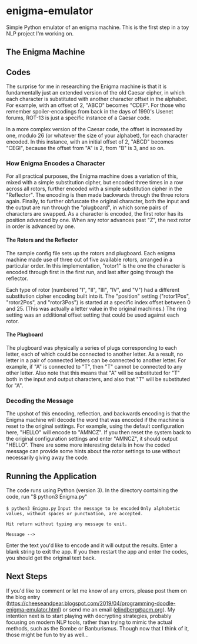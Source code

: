 # enigma-emulator
Simple Python emulator of an enigma machine. This is the first step in a toy NLP project I'm working on.

## The Enigma Machine
## Codes
The surprise for me in researching the Enigma machine is that it is fundamentally just an extended version of the old Caesar cipher, in which each character is substituted with another character offset in the alphabet. For example, with an offset of 2, "ABCD" becomes "CDEF". For those who remember spoiler-encodings from back in the days of 1990's Usenet forums, ROT-13 is just a specific instance of a Caesar code.

In a more complex version of the Caesar code, the offset is increased by one, modulo 26 (or whatever the size of your alphabet), for each character encoded. In this instance, with an initial offset of 2, "ABCD" becomes "CEGI", because the offset from "A" is 2, from "B" is 3, and so on. 

### How Enigma Encodes a Character
For all practical purposes, the Enigma machine does a variation of this, mixed with a simple substitution cipher, but encoded three times in a row across all rotors, further encoded with a simple substitution cipher in the "Reflector". The encoding is then made backwards through the three rotors again. Finally, to further obfuscate the original character, both the input and the output are run through the "plugboard", in which some pairs of characters are swapped. As a character is encoded, the first rotor has its position advanced by one. When any rotor advances past "Z", the next rotor in order is advanced by one.

#### The Rotors and the Reflector
The sample config file sets up the rotors and plugboard. Each enigma machine made use of three out of five available rotors, arranged in a particular order. In this implementation, "rotor1" is the one the character is encoded through first in the first run, and last after going through the reflector.

Each type of rotor (numbered "I", "II", "III", "IV", and "V") had a different substitution cipher encoding built into it. The "position" setting ("rotor1Pos", "rotor2Pos", and "rotor3Pos") is started at a specific index offset between 0 and 25. (This was actually a letter value in the original machines.) The ring setting was an additional offset setting that could be used against each rotor.

#### The Plugboard
The plugboard was physically a series of plugs corresponding to each letter, each of which could be connected to another letter. As a result, no letter in a pair of connected letters can be connected to another letter. For example, if "A" is connected to "T", then "T" cannot be connected to any other letter. Also note that this means that "A" will be substituted for "T" both in the input and output characters, and also that "T" will be substituted for "A".

### Decoding the Message
The upshot of this encoding, reflection, and backwards encoding is that the Enigma machine will decode the word that was encoded if the machine is reset to the original settings. For example, using the default configuration here, "HELLO" will encode to "AMNCZ". If you then reset the system back to the original configuration settings and enter "AMNCZ", it should output "HELLO". There are some more interesting details in how the coded message can provide some hints about the rotor settings to use without necessarily giving away the code.

## Running the Application
The code runs using Python (version 3). In the directory containing the code, run "$ python3 Enigma.py"

`$ python3 Enigma.py`
`Input the message to be encoded`
`Only alphabetic values, without spaces or punctuation, are accepted.`

`Hit return without typing any message to exit.`

`Message -->`

Enter the text you'd like to encode and it will output the results. Enter a blank string to exit the app. If you then restart the app and enter the codes, you should get the original text back.

## Next Steps
If you'd like to comment or let me know of any errors, please post them on the blog entry (https://cheeseandpear.blogspot.com/2019/04/programming-doodle-enigma-emulator.html) or send me an email (elindberg@acm.org). My intention next is to start playing with decrypting strategies, probably focusing on modern NLP tools, rather than trying to mimic the actual methods, such as the Bombe or Banburismus. Though now that I think of it, those might be fun to try as well...
